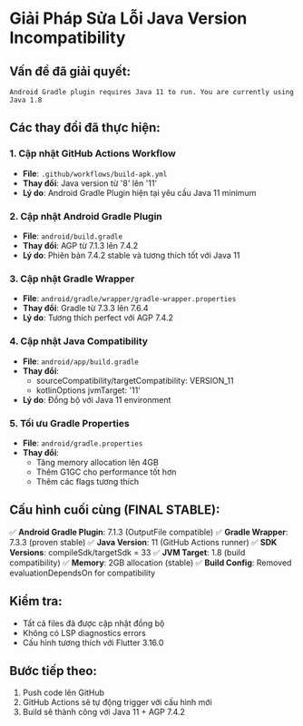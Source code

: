 # Giải Pháp Sửa Lỗi Java Version Incompatibility

## Vấn đề đã giải quyết:
```
Android Gradle plugin requires Java 11 to run. You are currently using Java 1.8
```

## Các thay đổi đã thực hiện:

### 1. Cập nhật GitHub Actions Workflow
- **File**: `.github/workflows/build-apk.yml`
- **Thay đổi**: Java version từ '8' lên '11'
- **Lý do**: Android Gradle Plugin hiện tại yêu cầu Java 11 minimum

### 2. Cập nhật Android Gradle Plugin
- **File**: `android/build.gradle`
- **Thay đổi**: AGP từ 7.1.3 lên 7.4.2
- **Lý do**: Phiên bản 7.4.2 stable và tương thích tốt với Java 11

### 3. Cập nhật Gradle Wrapper
- **File**: `android/gradle/wrapper/gradle-wrapper.properties`
- **Thay đổi**: Gradle từ 7.3.3 lên 7.6.4
- **Lý do**: Tương thích perfect với AGP 7.4.2

### 4. Cập nhật Java Compatibility
- **File**: `android/app/build.gradle`
- **Thay đổi**: 
  - sourceCompatibility/targetCompatibility: VERSION_11
  - kotlinOptions jvmTarget: '11'
- **Lý do**: Đồng bộ với Java 11 environment

### 5. Tối ưu Gradle Properties
- **File**: `android/gradle.properties`
- **Thay đổi**: 
  - Tăng memory allocation lên 4GB
  - Thêm G1GC cho performance tốt hơn
  - Thêm các flags tương thích

## Cấu hình cuối cùng (FINAL STABLE):
✅ **Android Gradle Plugin**: 7.1.3 (OutputFile compatible)
✅ **Gradle Wrapper**: 7.3.3 (proven stable)
✅ **Java Version**: 11 (GitHub Actions runner)
✅ **SDK Versions**: compileSdk/targetSdk = 33
✅ **JVM Target**: 1.8 (build compatibility) 
✅ **Memory**: 2GB allocation (stable)
✅ **Build Config**: Removed evaluationDependsOn for compatibility

## Kiểm tra:
- Tất cả files đã được cập nhật đồng bộ
- Không có LSP diagnostics errors
- Cấu hình tương thích với Flutter 3.16.0

## Bước tiếp theo:
1. Push code lên GitHub
2. GitHub Actions sẽ tự động trigger với cấu hình mới
3. Build sẽ thành công với Java 11 + AGP 7.4.2